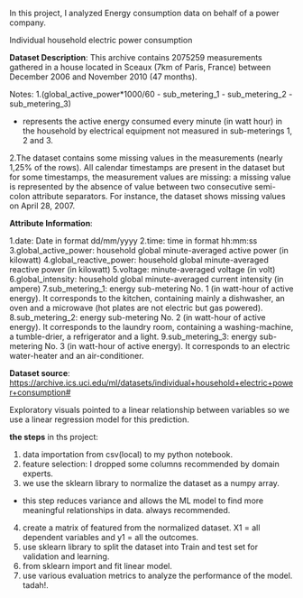 


In this project, I analyzed Energy consumption data on behalf of a power company.

Individual household electric power consumption


**Dataset Description**: 
  This archive contains 2075259 measurements gathered in a house located in Sceaux (7km of Paris, France) between December 2006 and November 2010 (47 months).

Notes:
1.(global_active_power*1000/60 - sub_metering_1 - sub_metering_2 - sub_metering_3) 
  - represents the active energy consumed every minute (in watt hour) in the household by electrical equipment not measured in sub-meterings 1, 2 and 3.

2.The dataset contains some missing values in the measurements (nearly 1,25% of the rows). 
All calendar timestamps are present in the dataset but for some timestamps, the measurement values are missing: a missing value is represented by the absence of value between two consecutive semi-colon attribute separators. For instance, the dataset shows missing values on April 28, 2007.


**Attribute Information**:

  1.date: Date in format dd/mm/yyyy
  2.time: time in format hh:mm:ss
  3.global_active_power: household global minute-averaged active power (in kilowatt)
  4.global_reactive_power: household global minute-averaged reactive power (in kilowatt)
  5.voltage: minute-averaged voltage (in volt)
  6.global_intensity: household global minute-averaged current intensity (in ampere)
  7.sub_metering_1: energy sub-metering No. 1 (in watt-hour of active energy). It corresponds to the kitchen, containing mainly a dishwasher, an oven and a microwave (hot plates are not electric but gas powered).
  8.sub_metering_2: energy sub-metering No. 2 (in watt-hour of active energy). It corresponds to the laundry room, containing a washing-machine, a tumble-drier, a refrigerator and a light.
  9.sub_metering_3: energy sub-metering No. 3 (in watt-hour of active energy). It corresponds to an electric water-heater and an air-conditioner.


**Dataset source**: https://archive.ics.uci.edu/ml/datasets/individual+household+electric+power+consumption#


Exploratory visuals pointed to a linear relationship between variables so we use a linear regression model for this prediction.

**the steps** in ths project:
1. data importation from csv(local) to my python notebook.
2. feature selection: I dropped some columns recommended by domain experts.
3. we use the sklearn library to normalize the dataset as a numpy array. 
- this step reduces variance and allows the ML model to find more meaningful relationships in data. always recommended.
4. create a matrix of featured from the normalized dataset. X1 = all dependent variables and y1 = all the outcomes.
5. use sklearn library to split the dataset into Train and test set for validation and learning.
6. from sklearn import and fit linear model.
7. use various evaluation metrics to analyze the performance of the model.
tadah!. 
